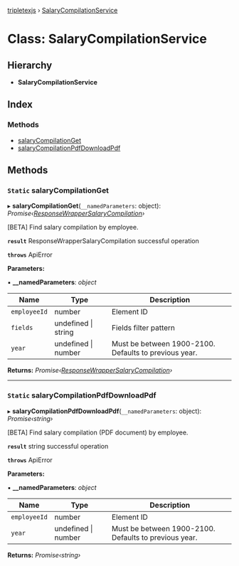 [tripletexjs](../README.md) › [SalaryCompilationService](salarycompilationservice.md)

# Class: SalaryCompilationService

## Hierarchy

* **SalaryCompilationService**

## Index

### Methods

* [salaryCompilationGet](salarycompilationservice.md#static-salarycompilationget)
* [salaryCompilationPdfDownloadPdf](salarycompilationservice.md#static-salarycompilationpdfdownloadpdf)

## Methods

### `Static` salaryCompilationGet

▸ **salaryCompilationGet**(`__namedParameters`: object): *Promise‹[ResponseWrapperSalaryCompilation](../interfaces/responsewrappersalarycompilation.md)›*

[BETA] Find salary compilation by employee.

**`result`** ResponseWrapperSalaryCompilation successful operation

**`throws`** ApiError

**Parameters:**

▪ **__namedParameters**: *object*

Name | Type | Description |
------ | ------ | ------ |
`employeeId` | number | Element ID |
`fields` | undefined &#124; string | Fields filter pattern |
`year` | undefined &#124; number | Must be between 1900-2100. Defaults to previous year. |

**Returns:** *Promise‹[ResponseWrapperSalaryCompilation](../interfaces/responsewrappersalarycompilation.md)›*

___

### `Static` salaryCompilationPdfDownloadPdf

▸ **salaryCompilationPdfDownloadPdf**(`__namedParameters`: object): *Promise‹string›*

[BETA] Find salary compilation (PDF document) by employee.

**`result`** string successful operation

**`throws`** ApiError

**Parameters:**

▪ **__namedParameters**: *object*

Name | Type | Description |
------ | ------ | ------ |
`employeeId` | number | Element ID |
`year` | undefined &#124; number | Must be between 1900-2100. Defaults to previous year. |

**Returns:** *Promise‹string›*
